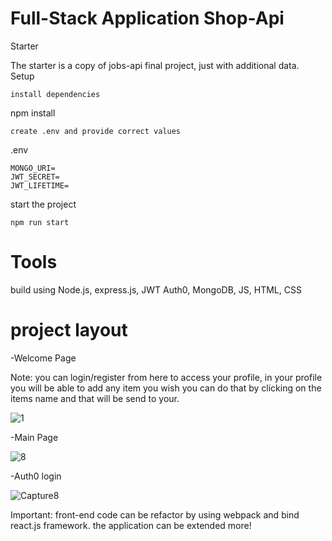 # Full-Stack Application Shop-Api

Starter

The starter is a copy of jobs-api final project, just with additional data.
Setup

    install dependencies

npm install

    create .env and provide correct values

.env

    MONGO_URI=
    JWT_SECRET=
    JWT_LIFETIME=

start the project

    npm run start

# Tools

 build using Node.js, express.js, JWT Auth0, MongoDB, JS, HTML, CSS
 
 # project layout
   -Welcome Page
   
   Note:  you can login/register from here to access your profile, in your profile you will be able to add any item you wish 
   you can do that by
   clicking on the items name and that will be send to your.
 
 
 ![1](https://user-images.githubusercontent.com/107857762/209581333-52f3bf8c-2011-45da-81fc-ebd191a2a5b6.PNG)
 
 -Main Page
 
 
 ![8](https://user-images.githubusercontent.com/107857762/209581420-f55b4991-0c13-4dc3-8c7e-933ac193dda1.PNG)

-Auth0 login


![Capture8](https://user-images.githubusercontent.com/107857762/209581451-bb1e03a6-65e2-418c-83cc-a0dd890b2738.PNG)


Important: front-end code can be refactor by using webpack and bind react.js framework. the application can be extended more!
